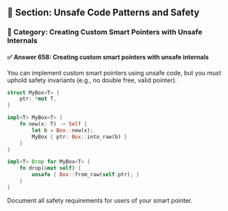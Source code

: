 ## 📘 Section: Unsafe Code Patterns and Safety
### 🔹 Category: Creating Custom Smart Pointers with Unsafe Internals
#### ✅ Answer 658: Creating custom smart pointers with unsafe internals

You can implement custom smart pointers using unsafe code, but you must uphold safety invariants (e.g., no double free, valid pointer).

```rust
struct MyBox<T> {
    ptr: *mut T,
}

impl<T> MyBox<T> {
    fn new(x: T) -> Self {
        let b = Box::new(x);
        MyBox { ptr: Box::into_raw(b) }
    }
}

impl<T> Drop for MyBox<T> {
    fn drop(&mut self) {
        unsafe { Box::from_raw(self.ptr); }
    }
}
```

Document all safety requirements for users of your smart pointer.
